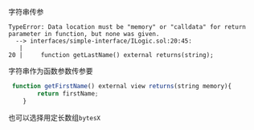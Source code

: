 

字符串传参

```
TypeError: Data location must be "memory" or "calldata" for return parameter in function, but none was given.
  --> interfaces/simple-interface/ILogic.sol:20:45:
   |
20 |     function getLastName() external returns(string);
```

字符串作为函数参数传参要

```js
 function getFirstName() external view returns(string memory){
        return firstName;
    }
```

也可以选择用定长数组`bytesX`

```js

```